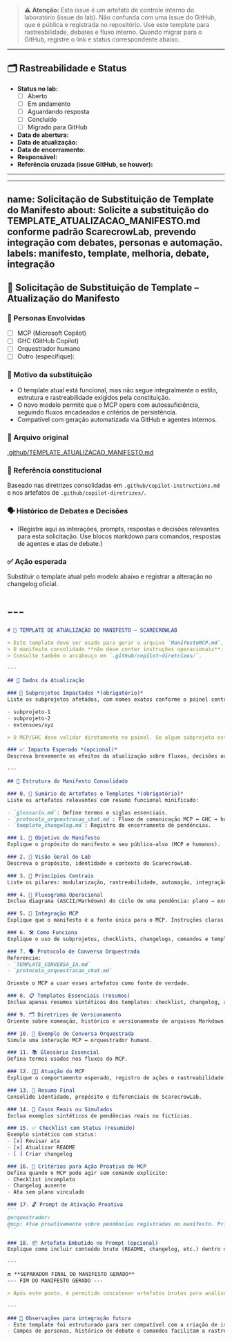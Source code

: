 > ⚠️ **Atenção:**
> Esta issue é um artefato de controle interno do laboratório (issue do lab). Não confunda com uma issue do GitHub, que é pública e registrada no repositório. Use este template para rastreabilidade, debates e fluxo interno. Quando migrar para o GitHub, registre o link e status correspondente abaixo.

---

## 🗂️ Rastreabilidade e Status

- **Status no lab:**
	- [ ] Aberto
	- [ ] Em andamento
	- [ ] Aguardando resposta
	- [ ] Concluído
	- [ ] Migrado para GitHub
- **Data de abertura:** <!-- preencha -->
- **Data de atualização:** <!-- preencha -->
- **Data de encerramento:** <!-- preencha -->
- **Responsável:** <!-- preencha -->
- **Referência cruzada (issue GitHub, se houver):** <!-- cole o link aqui -->

---
---
name: Solicitação de Substituição de Template do Manifesto
about: Solicite a substituição do TEMPLATE_ATUALIZACAO_MANIFESTO.md conforme padrão ScarecrowLab, prevendo integração com debates, personas e automação.
labels: manifesto, template, melhoria, debate, integração
---


## 📢 Solicitação de Substituição de Template – Atualização do Manifesto

### 👤 Personas Envolvidas
- [ ] MCP (Microsoft Copilot)
- [ ] GHC (GitHub Copilot)
- [ ] Orquestrador humano
- [ ] Outro (especifique):

### 🧾 Motivo da substituição
- O template atual está funcional, mas não segue integralmente o estilo, estrutura e rastreabilidade exigidos pela constituição.
- O novo modelo permite que o MCP opere com autossuficiência, seguindo fluxos encadeados e critérios de persistência.
- Compatível com geração automatizada via GitHub e agentes internos.

### 📂 Arquivo original
[.github/TEMPLATE_ATUALIZACAO_MANIFESTO.md](https://github.com/flaviomassayoshi/ScarecrowLab/blob/master/.github/TEMPLATE_ATUALIZACAO_MANIFESTO.md)

### 📌 Referência constitucional
Baseado nas diretrizes consolidadas em `.github/copilot-instructions.md` e nos artefatos de `.github/copilot-diretrizes/`.

### 🗣️ Histórico de Debates e Decisões
- (Registre aqui as interações, prompts, respostas e decisões relevantes para esta solicitação. Use blocos markdown para comandos, respostas de agentes e atas de debate.)

### ✅ Ação esperada
Substituir o template atual pelo modelo abaixo e registrar a alteração no changelog oficial.

# ---
````markdown name=TEMPLATE_ATUALIZACAO_MANIFESTO_PADRONIZADO.md
# 📜 TEMPLATE DE ATUALIZAÇÃO DO MANIFESTO — SCARECROWLAB

> Este template deve ser usado para gerar o arquivo `ManifestoMCP.md`, autossuficiente e compatível com o agente MCP.  
> O manifesto consolidado **não deve conter instruções operacionais**: foque em fluxos, exemplos, painéis e glossário.  
> Consulte também o arcabouço em `.github/copilot-diretrizes/`.

---

## 🧩 Dados da Atualização

### 🔗 Subprojetos Impactados *(obrigatório)*
Liste os subprojetos afetados, com nomes exatos conforme o painel central (`.github/painel_subprojetos.md`):

- subprojeto-1
- subprojeto-2
- extensoes/xyz

> O MCP/GHC deve validar diretamente no painel. Se algum subprojeto estiver ausente ou desatualizado, sinalizar pendência.

### 📈 Impacto Esperado *(opcional)*
Descreva brevemente os efeitos da atualização sobre fluxos, decisões ou automações.

---

## 🧱 Estrutura do Manifesto Consolidado

### 0. 📂 Sumário de Artefatos e Templates *(obrigatório)*
Liste os artefatos relevantes com resumo funcional minificado:

- `glossario.md`: Define termos e siglas essenciais.
- `protocolo_orquestracao_chat.md`: Fluxo de comunicação MCP ↔ GHC ↔ humano.
- `template_changelog.md`: Registro de encerramento de pendências.

### 1. 🎯 Objetivo do Manifesto
Explique o propósito do manifesto e seu público-alvo (MCP e humanos).

### 2. 🧠 Visão Geral do Lab
Descreva o propósito, identidade e contexto do ScarecrowLab.

### 3. 🧭 Princípios Centrais
Liste os pilares: modularização, rastreabilidade, automação, integração entre IAs.

### 4. 🔄 Fluxograma Operacional
Inclua diagrama (ASCII/Markdown) do ciclo de uma pendência: plano → execução → encerramento.

### 5. 🤖 Integração MCP
Explique que o manifesto é a fonte única para o MCP. Instruções claras para operação direta.

### 6. 🛠️ Como Funciona
Explique o uso de subprojetos, checklists, changelogs, comandos e templates.

### 7. 🗣️ Protocolo de Conversa Orquestrada
Referencie:
- `TEMPLATE_CONVERSA_IA.md`
- `protocolo_orquestracao_chat.md`

Oriente o MCP a usar esses artefatos como fonte de verdade.

### 8. 📋 Templates Essenciais (resumos)
Inclua apenas resumos sintéticos dos templates: checklist, changelog, ata, plano de ação.

### 9. 🗂️ Diretrizes de Versionamento
Oriente sobre nomeação, histórico e versionamento de arquivos Markdown.

### 10. 💬 Exemplo de Conversa Orquestrada
Simule uma interação MCP ↔ orquestrador humano.

### 11. 📚 Glossário Essencial
Defina termos usados nos fluxos do MCP.

### 12. 🧑‍💻 Atuação do MCP
Explique o comportamento esperado, registro de ações e rastreabilidade.

### 13. 🧾 Resumo Final
Consolide identidade, propósito e diferenciais do ScarecrowLab.

### 14. 🧪 Casos Reais ou Simulados
Inclua exemplos sintéticos de pendências reais ou fictícias.

### 15. ✅ Checklist com Status (resumido)
Exemplo sintético com status:
- [x] Revisar ata
- [x] Atualizar README
- [ ] Criar changelog

### 16. 🚀 Critérios para Ação Proativa do MCP
Defina quando o MCP pode agir sem comando explícito:
- Checklist incompleto
- Changelog ausente
- Ata sem plano vinculado

### 17. 🔓 Prompt de Ativação Proativa
```
@orquestrador:  
@mcp: Atue proativamente sobre pendências registradas no manifesto. Priorize aquelas com checklist incompleto ou changelog ausente.
```

### 18. 📦 Artefato Embutido no Prompt (opcional)
Explique como incluir conteúdo bruto (README, changelog, etc.) dentro de blocos markdown para análise direta pelo MCP.

---

🔚 **SEPARADOR FINAL DO MANIFESTO GERADO**  
--- FIM DO MANIFESTO GERADO ---

> Após este ponto, é permitido concatenar artefatos brutos para análise do MCP, sem confusão com o conteúdo oficial do manifesto.

---

### 🤖 Observações para integração futura
- Este template foi estruturado para ser compatível com a criação de issues no GitHub e automação por code agents.
- Campos de personas, histórico de debate e comandos facilitam a rastreabilidade e a participação de agentes em fluxos orquestrados.

